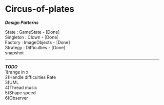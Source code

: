 # Circus-of-plates

***Design Patterns***

State : GameState - [Done]<br>
Singleton : Clown - [Done]<br>
Factory : ImageObjects - [Done]<br>
Strategy : Difficulties - [Done]<br>
snapshot 

---------------------------------
***TODO***<br>
1)range in x<br>
2)Handle difficulties Rate<br>
3)UML<br>
4)Thread music<br>
5)Shape speed <br>
6)Observer <br>



